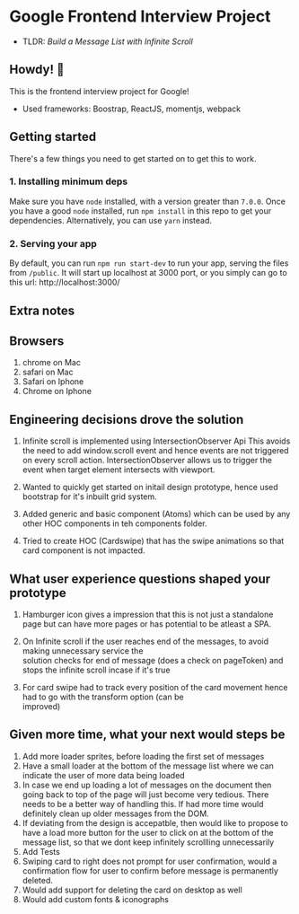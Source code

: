 # Google Frontend Interview Project
* TLDR: *Build a Message List with Infinite Scroll*

## Howdy! 👋  

This is the frontend interview project for Google!
* Used frameworks: Boostrap, ReactJS, momentjs, webpack

## Getting started
There's a few things you need to get started on to get this to work.

### 1. Installing minimum deps
Make sure you have `node` installed, with a version greater than `7.0.0`.
Once you have a good `node` installed, run `npm install` in this repo to get your dependencies. Alternatively, you can use `yarn` instead.

### 2. Serving your app
By default, you can run `npm run start-dev` to run your app, serving the files from `/public`. 
It will start up localhost at 3000 port, or you simply can go to this url: http://localhost:3000/

## Extra notes

## Browsers
1. chrome on Mac
2. safari on Mac
3. Safari on Iphone
4. Chrome on Iphone

## Engineering decisions drove the solution
1. Infinite scroll is implemented using IntersectionObserver Api
   This avoids the need to add window.scroll event and hence events are not triggered on every scroll action. IntersectionObserver allows us to trigger the event when target element intersects with viewport.

3. Wanted to quickly get started on initail design prototype, hence used bootstrap for it's inbuilt grid system.

4. Added generic and basic component (Atoms) which can be used by any other HOC components in teh components folder.

5. Tried to create  HOC  (Cardswipe) that has the swipe animations so that card component is not impacted.

## What user experience questions shaped your prototype
1.  Hamburger icon gives a impression that this is not just a standalone page but can have more pages
    or has potential to be atleast a SPA.

2. On Infinite scroll if the user reaches end of the messages, to avoid making unnecessary service the    
   solution checks for end of message (does a check on pageToken) and stops the infinite scroll incase if it's true

3.  For card swipe had to track every position of the card movement hence had to go with the transform option (can be  
    improved)

## Given more time, what your next would steps be
1. Add more loader sprites, before loading the first set of messages
2. Have a small loader at the bottom of the message list where we can indicate the user of more data being loaded
3. In case we end up loading a lot of messages on the document then going back to top of the page will just become very 
    tedious. There needs to be a better way of handling this. If had more time would definitely clean up older messages from the DOM.
4. If deviating from the design is accepatble, then would like to propose to have a load more button for the user to click 
   on at the bottom of the message list, so that we dont keep infinitely scrollling unnecessarily
5. Add Tests
6. Swiping card to right does not prompt for user confirmation, would a confirmation flow for user to confirm before message 
   is permanently deleted.
7. Would add support for deleting the card on desktop as well
8. Would add custom fonts & iconographs


